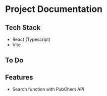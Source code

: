 # Project Documentation

## Tech Stack
- React (Typescript) 
- Vite
## To Do

## Features
- Search function with PubChem API

